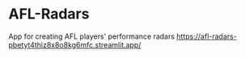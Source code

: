 # AFL-Radars

App for creating AFL players' performance radars
https://afl-radars-pbetyt4thiz8x8o8kg6mfc.streamlit.app/
